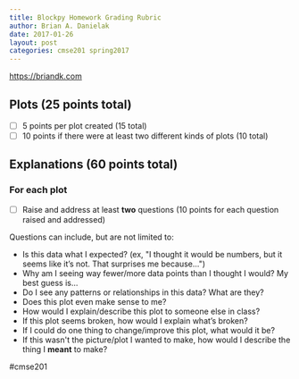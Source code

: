 ```yaml
---
title: Blockpy Homework Grading Rubric
author: Brian A. Danielak
date: 2017-01-26
layout: post
categories: cmse201 spring2017
---
```


https://briandk.com

## Plots (25 points total)

- [ ] 5 points per plot created (15 total)
- [ ] 10 points if there were at least two different kinds of plots (10 total)

## Explanations (60 points total)

### For each plot

- [ ] Raise and address at least **two** questions (10 points for each question raised and addressed)

Questions can include, but are not limited to:

- Is this data what I expected? (ex, "I thought it would be numbers, but it seems like it’s not. That surprises me because...")
- Why am I seeing way fewer/more data points than I thought I would? My best guess is...
- Do I see any patterns or relationships in this data? What are they?
- Does this plot even make sense to me?
- How would I explain/describe this plot to someone else in class?
- If this plot seems broken, how would I explain what’s broken?
- If I could do one thing to change/improve this plot, what would it be?
- If this wasn't the picture/plot I wanted to make, how would I describe the thing I **meant** to make?

#cmse201
